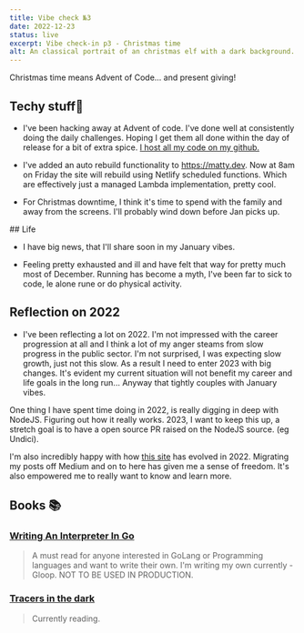 ```yaml
---
title: Vibe check №3
date: 2022-12-23
status: live
excerpt: Vibe check-in p3 - Christmas time
alt: An classical portrait of an christmas elf with a dark background.
---
```


Christmas time means Advent of Code... and present giving!

## Techy stuff🤖

- I've been hacking away at Advent of code. I've done well at consistently doing the daily challenges. Hoping I get them all done within the day of release for a bit of extra spice. [I host all my code on my github.](https://github.com/MattBidewell/adventOfCode/tree/main/2022)

- I've added an auto rebuild functionality to https://matty.dev. Now at 8am on Friday the site will rebuild using Netlify scheduled functions. Which are effectively just a managed Lambda implementation, pretty cool.

- For Christmas downtime, I think it's time to spend with the family and away from the screens. I'll probably wind down before Jan picks up.


## Life

- I have big news, that I'll share soon in my January vibes.

- Feeling pretty exhausted and ill and have felt that way for pretty much most of December. Running has become a myth, I've been far to sick to code, le alone rune or do physical activity.


## Reflection on 2022

- I've been reflecting a lot on 2022. I'm not impressed with the career progression at all and I think a lot of my anger steams from slow progress in the public sector. I'm not surprised, I was expecting slow growth, just not this slow. As a result I need to enter 2023 with big changes. It's evident my current situation will not benefit my career and life goals in the long run... Anyway that tightly couples with January vibes.

One thing I have spent time doing in 2022, is really digging in deep with NodeJS. Figuring out how it really works. 2023, I want to keep this up, a stretch goal is to have a open source PR raised on the NodeJS source. (eg Undici).

I'm also incredibly happy with how [this site](https://matty.dev) has evolved in 2022. Migrating my posts off Medium and on to here has given me a sense of freedom. It's also empowered me to really want to know and learn more.

## Books 📚

### [Writing An Interpreter In Go](https://interpreterbook.com/)
>A must read for anyone interested in GoLang or Programming languages and want to write their own. I'm writing my own currently - Gloop. NOT TO BE USED IN PRODUCTION.

### [Tracers in the dark](https://www.goodreads.com/book/show/60462182-tracers-in-the-dark?ac=1&from_search=true&qid=WRyzd83Ps1&rank=1)
> Currently reading.
